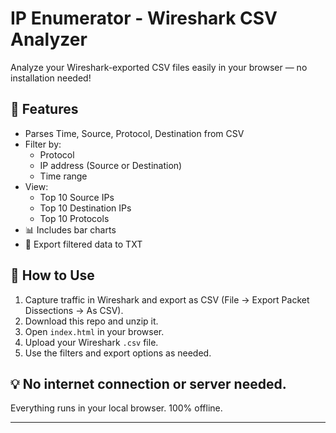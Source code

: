 # IP Enumerator - Wireshark CSV Analyzer

Analyze your Wireshark-exported CSV files easily in your browser — no installation needed!

## 🔧 Features
- Parses Time, Source, Protocol, Destination from CSV
- Filter by:
  - Protocol
  - IP address (Source or Destination)
  - Time range
- View:
  - Top 10 Source IPs
  - Top 10 Destination IPs
  - Top 10 Protocols
- 📊 Includes bar charts
- 📄 Export filtered data to TXT

## 🚀 How to Use
1. Capture traffic in Wireshark and export as CSV (File → Export Packet Dissections → As CSV).
2. Download this repo and unzip it.
3. Open `index.html` in your browser.
4. Upload your Wireshark `.csv` file.
5. Use the filters and export options as needed.

## 💡 No internet connection or server needed.
Everything runs in your local browser. 100% offline.

---
